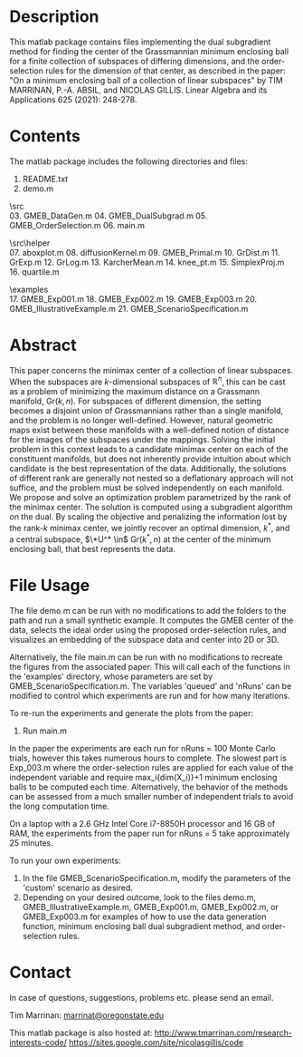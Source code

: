 
# Description #

This matlab package contains files implementing the dual subgradient method for finding the center of the Grassmannian minimum enclosing ball for a finite collection of subspaces of differing dimensions, and the order-selection rules for the dimension of that center, as described in the paper:
"On a minimum enclosing ball of a collection of linear subspaces" by TIM MARRINAN, P.-A. ABSIL, and NICOLAS GILLIS.
Linear Algebra and its Applications 625 (2021): 248-278.


# Contents #

The matlab package includes the following directories and files:

01. README.txt
02. demo.m

\src\
03. GMEB_DataGen.m
04. GMEB_DualSubgrad.m
05. GMEB_OrderSelection.m
06. main.m

\src\helper\
07. aboxplot.m
08. diffusionKernel.m
09. GMEB_Primal.m
10. GrDist.m
11. GrExp.m
12. GrLog.m
13. KarcherMean.m
14. knee_pt.m
15. SimplexProj.m
16. quartile.m

\examples\
17. GMEB_Exp001.m
18. GMEB_Exp002.m
19. GMEB_Exp003.m
20. GMEB_IllustrativeExample.m
21. GMEB_ScenarioSpecification.m


# Abstract #

This paper concerns the minimax center of a collection of linear subspaces.  When the subspaces are $k$-dimensional subspaces of $\mathbb{R}^n$, this can be cast as a problem of minimizing the maximum distance on a Grassmann manifold, Gr$(k,n)$.  For subspaces of different dimension, the setting becomes a disjoint union of Grassmannians rather than a single manifold, and the problem is no longer well-defined. However, natural geometric maps exist between these manifolds with a well-defined notion of distance for the images of the subspaces under the mappings. Solving the initial problem in this context leads to a candidate minimax center on each of the constituent manifolds, but does not inherently provide intuition about which candidate is the best representation of the data.  Additionally, the solutions of different rank are generally not nested so a deflationary approach will not suffice, and the problem must be solved independently on each manifold.  We propose and solve an optimization problem parametrized by the rank of the minimax center.  The solution is computed using a subgradient algorithm on the dual. By scaling the objective and penalizing the information lost by the rank-$k$ minimax center, we jointly recover an optimal dimension, $k^*$, and a central subspace, $\*U^* \in$ Gr$(k^*,n)$ at the center of the minimum enclosing ball, that best represents the data.


# File Usage #

The file demo.m can be run with no modifications to add the folders to the path and run a small synthetic example. It computes the GMEB center of the data, selects the ideal order using the proposed order-selection rules, and visualizes an embedding of the subspace data and center into 2D or 3D.

Alternatively, the file main.m can be run with no modifications to recreate the figures from the associated paper.  This will call each of the functions in the 'examples' directory, whose parameters are set by GMEB_ScenarioSpecification.m. The variables 'queued' and 'nRuns' can be modified to control which experiments are run and for how many iterations.

To re-run the experiments and generate the plots from the paper:
01. Run main.m

In the paper the experiments are each run for nRuns = 100 Monte Carlo trials, however this takes numerous hours to complete. The slowest part is Exp_003.m where the order-selection rules are applied for each value of the independent variable and require max_i{dim(X_i)}+1 minimum enclosing balls to be computed each time. Alternatively, the behavior of the methods can be assessed from a much smaller number of independent trials to avoid the long computation time. 

On a laptop with a 2.6 GHz Intel Core i7-8850H processor and 16 GB of RAM, the experiments from the paper run for nRuns = 5 take approximately 25 minutes. 

To run your own experiments:
01. In the file GMEB_ScenarioSpecification.m, modify the parameters of the 'custom' scenario as desired.
02. Depending on your desired outcome, look to the files demo.m, GMEB_IllustrativeExample.m, GMEB_Exp001.m, GMEB_Exp002.m, or GMEB_Exp003.m for examples of how to use the data generation function, minimum enclosing ball dual subgradient method, and order-selection rules.



# Contact #

In case of questions, suggestions, problems etc. please send an email.

Tim Marrinan:
marrinat@oregonstate.edu

This matlab package is also hosted at:
http://www.tmarrinan.com/research-interests-code/
https://sites.google.com/site/nicolasgillis/code
